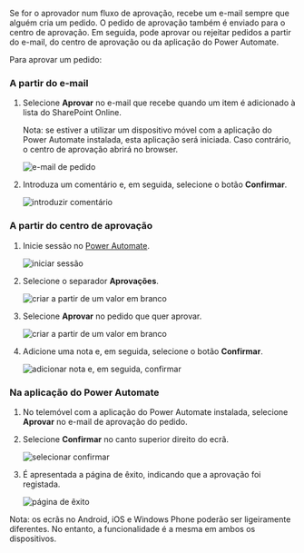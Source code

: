 Se for o aprovador num fluxo de aprovação, recebe um e-mail sempre que alguém cria um pedido. O pedido de aprovação também é enviado para o centro de aprovação. Em seguida, pode aprovar ou rejeitar pedidos a partir do e-mail, do centro de aprovação ou da aplicação do Power Automate.

Para aprovar um pedido:

### <a name="from-email"></a>A partir do e-mail
1. Selecione **Aprovar** no e-mail que recebe quando um item é adicionado à lista do SharePoint Online.
   
     Nota: se estiver a utilizar um dispositivo móvel com a aplicação do Power Automate instalada, esta aplicação será iniciada. Caso contrário, o centro de aprovação abrirá no browser.
   
    ![e-mail de pedido](media/modern-approvals/email-approval-request.png)
2. Introduza um comentário e, em seguida, selecione o botão **Confirmar**.
   
    ![introduzir comentário](media/modern-approvals/request-in-approval-center.png)

### <a name="from-the-approvals-center"></a>A partir do centro de aprovação
1. Inicie sessão no [Power Automate](https://flow.microsoft.com).
   
    ![iniciar sessão](media/modern-approvals/sign-in.png)
2. Selecione o separador **Aprovações**.
   
    ![criar a partir de um valor em branco](media/modern-approvals/approvals-tab.png)
3. Selecione **Aprovar** no pedido que quer aprovar.
   
    ![criar a partir de um valor em branco](media/modern-approvals/approvals-cards.png)
4. Adicione uma nota e, em seguida, selecione o botão **Confirmar**.
   
    ![adicionar nota e, em seguida, confirmar](media/modern-approvals/approval-selection-card.png)

### <a name="from-the-power-automate-app"></a>Na aplicação do Power Automate
1. No telemóvel com a aplicação do Power Automate instalada, selecione **Aprovar** no e-mail de aprovação do pedido.
2. Selecione **Confirmar** no canto superior direito do ecrã.
   
    ![selecionar confirmar](media/modern-approvals/mobile-approval.png)
3. É apresentada a página de êxito, indicando que a aprovação foi registada.
   
    ![página de êxito](media/modern-approvals/mobile-approval-confirmation.png)

Nota: os ecrãs no Android, iOS e Windows Phone poderão ser ligeiramente diferentes. No entanto, a funcionalidade é a mesma em ambos os dispositivos.

